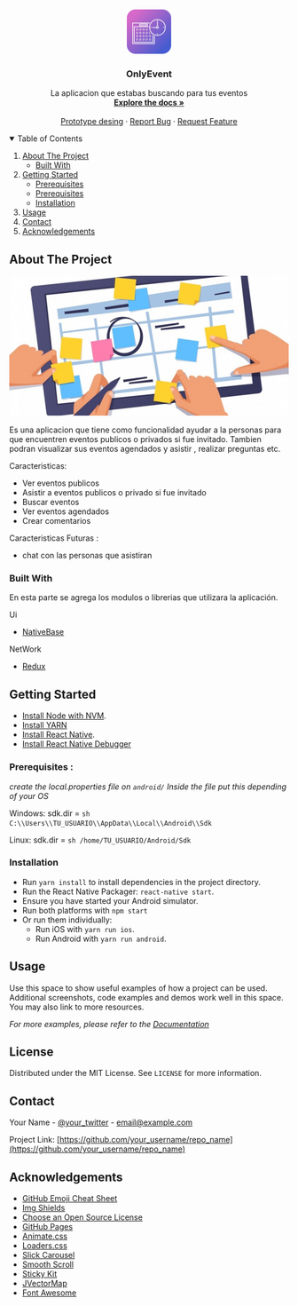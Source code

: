 <!--
*** Thanks for checking out the Best-README-Template. If you have a suggestion
*** that would make this better, please fork the repo and create a pull request
*** or simply open an issue with the tag "enhancement".
*** Thanks again! Now go create something AMAZING! :D
-->



<!-- PROJECT LOGO -->
<br />
<p align="center">
  <a href="https://github.com/othneildrew/Best-README-Template">
    <img src="images/logo.jpg" alt="Logo" width="80" height="80">
  </a>

  <h3 align="center">OnlyEvent</h3>

  <p align="center">
    La aplicacion que estabas buscando para tus eventos
    <br />
    <a href="https://github.com/MartinezMarcelo/onlyEvent/tree/main/"><strong>Explore the docs »</strong></a>
    <br />
    <br />
    <a href="https://marvelapp.com/prototype/gig3234">Prototype desing</a>
    ·
    <a href="https://github.com/MartinezMarcelo/onlyEvent/issues">Report Bug</a>
    ·
    <a href="https://github.com/MartinezMarcelo/onlyEvent/issues">Request Feature</a>
  </p>
</p>



<!-- TABLE OF CONTENTS -->
<details open="open">
  <summary>Table of Contents</summary>
  <ol>
    <li>
      <a href="#about-the-project">About The Project</a>
      <ul>
        <li><a href="#built-with">Built With</a></li>
      </ul>
    </li>
    <li>
      <a href="#getting-started">Getting Started</a>
      <ul>
         <li><a href="#Config">Prerequisites</a></li>
        <li><a href="#prerequisites">Prerequisites</a></li>
        <li><a href="#installation">Installation</a></li>
      </ul>
    </li>
    <li><a href="#usage">Usage</a></li>
    <li><a href="#contact">Contact</a></li>
    <li><a href="#acknowledgements">Acknowledgements</a></li>
  </ol>
</details>



<!-- ABOUT THE PROJECT -->
## About The Project

[![Product Name Screen Shot][product-screenshot]](https://example.com)

Es una aplicacion que tiene como funcionalidad ayudar a   la personas  para que encuentren   eventos publicos o privados si fue invitado. Tambien podran visualizar sus eventos agendados  y asistir , realizar preguntas  etc.

Caracteristicas:
* Ver eventos  publicos 
* Asistir a  eventos  publicos o privado si fue invitado
* Buscar eventos
* Ver eventos agendados
* Crear comentarios
 

Caracteristicas Futuras :
* chat con las personas que asistiran


### Built With

En esta parte se agrega los modulos o librerias  que utilizara la aplicación.

  Ui
  * [NativeBase](https://nativebase.io/)
  
  NetWork
  * [Redux](https://es.redux.js.org/)


<!-- GETTING STARTED -->
## Getting Started
  * [Install Node with NVM](https://github.com/creationix/nvm).
  * [Install YARN](https://yarnpkg.com/)
  * [Install React Native](https://facebook.github.io/react-native/).
  * [Install React Native Debugger](https://github.com/jhen0409/react-native)

### Prerequisites :
*create the local.properties file on `android/`*
*Inside the file put this depending of your OS*

Windows:
sdk.dir = ```sh 
C:\\Users\\TU_USUARIO\\AppData\\Local\\Android\\Sdk```

Linux:
sdk.dir = ```sh
/home/TU_USUARIO/Android/Sdk ```

### Installation
* Run `yarn install` to install dependencies in the project directory.
* Run the React Native Packager: `react-native start`.
* Ensure you have started your Android simulator.
* Run both platforms with `npm start`
* Or run them individually:
  * Run iOS with `yarn run ios`.
  * Run Android with `yarn run android`.
  

<!-- USAGE EXAMPLES -->
## Usage

Use this space to show useful examples of how a project can be used. Additional screenshots, code examples and demos work well in this space. You may also link to more resources.

_For more examples, please refer to the [Documentation](https://example.com)_




<!-- LICENSE -->
## License

Distributed under the MIT License. See `LICENSE` for more information.



<!-- CONTACT -->
## Contact

Your Name - [@your_twitter](https://twitter.com/your_username) - email@example.com

Project Link: [https://github.com/your_username/repo_name](https://github.com/your_username/repo_name)



<!-- ACKNOWLEDGEMENTS -->
## Acknowledgements
* [GitHub Emoji Cheat Sheet](https://www.webpagefx.com/tools/emoji-cheat-sheet)
* [Img Shields](https://shields.io)
* [Choose an Open Source License](https://choosealicense.com)
* [GitHub Pages](https://pages.github.com)
* [Animate.css](https://daneden.github.io/animate.css)
* [Loaders.css](https://connoratherton.com/loaders)
* [Slick Carousel](https://kenwheeler.github.io/slick)
* [Smooth Scroll](https://github.com/cferdinandi/smooth-scroll)
* [Sticky Kit](http://leafo.net/sticky-kit)
* [JVectorMap](http://jvectormap.com)
* [Font Awesome](https://fontawesome.com)





<!-- MARKDOWN LINKS & IMAGES -->
<!-- https://www.markdownguide.org/basic-syntax/#reference-style-links -->
[product-screenshot]: images/screenshot.jpg
